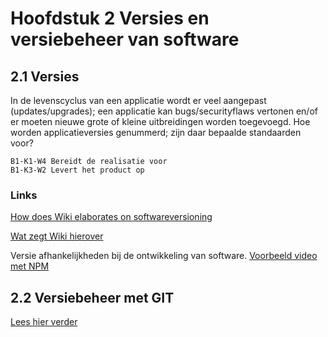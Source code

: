 # Hoofdstuk 2 Versies en versiebeheer van software

## 2.1 Versies

In de levenscyclus van een applicatie wordt er veel aangepast (updates/upgrades); een applicatie kan bugs/securityflaws vertonen en/of er moeten nieuwe grote of kleine uitbreidingen worden toegevoegd. Hoe worden applicatieversies genummerd; zijn daar bepaalde standaarden voor?

    B1-K1-W4 Bereidt de realisatie voor
    B1-K3-W2 Levert het product op

### Links

[How does Wiki elaborates on softwareversioning](https://en.wikipedia.org/wiki/Software_versioning)

[Wat zegt Wiki hierover](https://nl.wikipedia.org/wiki/Versienummer)

Versie afhankelijkheden bij de ontwikkeling van software.
<a target="_new" href="https://elo.kw1c.nl/CMS/Studie/811%20ICT-Academie/811%20VakkenInhoud/%5BB.06%20BEH%5D%20Onderhoud%20en%20beheer/25187%20%C2%A0%20Applicatie-%20en%20mediaontwikkelaar/Periode%2007/Productie/02.%20Opdrachten/Semantic%20Versioning%20with%20NPM.mp4" >Voorbeeld video met NPM</a>

## 2.2 Versiebeheer met GIT

<a href="https://elo.kw1c.nl/CMS/Studie/811%20ICT-Academie/811%20VakkenInhoud/%5BB.06%20BEH%5D%20Onderhoud%20en%20beheer/Productie/opdrachtenportaal/index.html?file=Hoofdstuk022.md">Lees hier verder</a>





